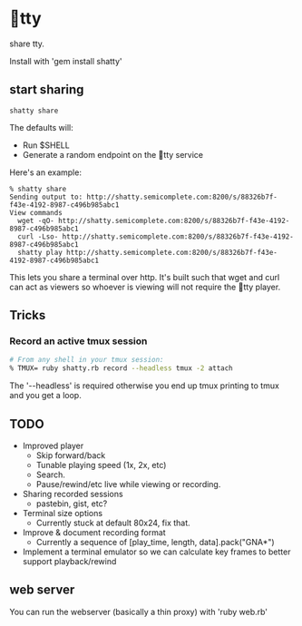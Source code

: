 #  :poop:tty

share tty.

Install with 'gem install shatty'

## start sharing

```
shatty share
```

The defaults will:

* Run $SHELL
* Generate a random endpoint on the  :poop:tty service

Here's an example:

    % shatty share 
    Sending output to: http://shatty.semicomplete.com:8200/s/88326b7f-f43e-4192-8987-c496b985abc1
    View commands
      wget -qO- http://shatty.semicomplete.com:8200/s/88326b7f-f43e-4192-8987-c496b985abc1
      curl -Lso- http://shatty.semicomplete.com:8200/s/88326b7f-f43e-4192-8987-c496b985abc1
      shatty play http://shatty.semicomplete.com:8200/s/88326b7f-f43e-4192-8987-c496b985abc1

This lets you share a terminal over http. It's built such that wget and curl
can act as viewers so whoever is viewing will not require the  :poop:tty player.

## Tricks

### Record an active tmux session

```bash
# From any shell in your tmux session:
% TMUX= ruby shatty.rb record --headless tmux -2 attach
```

The '--headless' is required otherwise you end up tmux printing to tmux and you get a loop.

## TODO

* Improved player
  * Skip forward/back
  * Tunable playing speed (1x, 2x, etc)
  * Search.
  * Pause/rewind/etc live while viewing or recording.
* Sharing recorded sessions
  * pastebin, gist, etc?
* Terminal size options
  * Currently stuck at default 80x24, fix that.
* Improve & document recording format
  * Currently a sequence of [play_time, length, data].pack("GNA*")
* Implement a terminal emulator so we can calculate key frames to better support playback/rewind

## web server

You can run the webserver (basically a thin proxy) with 'ruby web.rb'
